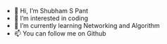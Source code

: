 - 👋 Hi, I’m Shubham S Pant
- 👀 I’m interested in coding
- 🌱 I’m currently learning Networking and Algorithm
- 📫 You can follow me on Github


<!---
Shubhamp2003/Shubhamp2003 is a ✨ special ✨ repository because its `README.md` (this file) appears on your GitHub profile.
You can click the Preview link to take a look at your changes.
--->
